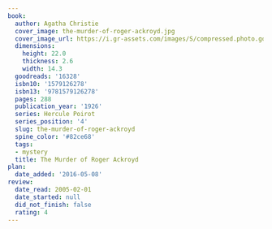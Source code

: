```yaml
---
book:
  author: Agatha Christie
  cover_image: the-murder-of-roger-ackroyd.jpg
  cover_image_url: https://i.gr-assets.com/images/S/compressed.photo.goodreads.com/books/1389734015l/16328.jpg
  dimensions:
    height: 22.0
    thickness: 2.6
    width: 14.3
  goodreads: '16328'
  isbn10: '1579126278'
  isbn13: '9781579126278'
  pages: 288
  publication_year: '1926'
  series: Hercule Poirot
  series_position: '4'
  slug: the-murder-of-roger-ackroyd
  spine_color: '#82ce68'
  tags:
  - mystery
  title: The Murder of Roger Ackroyd
plan:
  date_added: '2016-05-08'
review:
  date_read: 2005-02-01
  date_started: null
  did_not_finish: false
  rating: 4
---
```

